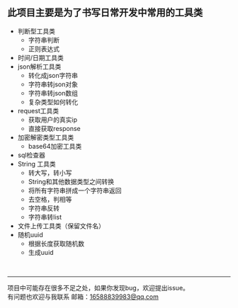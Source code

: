此项目主要是为了书写日常开发中常用的工具类
--
+ 判断型工具类<br/>
   + 字符串判断
   + 正则表达式
+ 时间/日期工具类<br/>
+ json解析工具类<br/>
   + 转化成json字符串
   + 字符串转json对象
   + 字符串转json数组
   + 复杂类型如何转化
+ request工具类<br/>
   + 获取用户的真实ip
   + 直接获取response
+ 加密解密类型工具类<br/>
   + base64加密工具类
+ sql检查器<br/>
+ String 工具类<br/>
   + 转大写，转小写
   + String和其他数据类型之间转换
   + 将所有字符串拼成一个字符串返回
   + 去空格，判相等
   + 字符串反转
   + 字符串转list
+ 文件上传工具类（保留文件名）<br/>
+ 随机uuid<br/>
   + 根据长度获取随机数
   + 生成uuid
<br/>



---



项目中可能存在很多不足之处，如果你发现bug，欢迎提出issue。<br/>
有问题也欢迎与我联系 邮箱：16588839983@qq.com